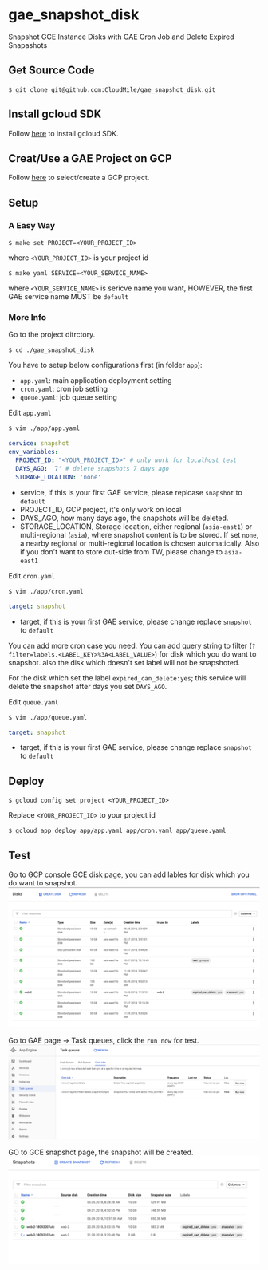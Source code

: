 # gae_snapshot_disk
Snapshot GCE Instance Disks with GAE Cron Job and Delete Expired Snapashots

## Get Source Code
```shell
$ git clone git@github.com:CloudMile/gae_snapshot_disk.git
```

## Install gcloud SDK
Follow [here](https://cloud.google.com/sdk/install) to install gcloud SDK.

## Creat/Use a GAE Project on GCP
Follow [here](https://console.cloud.google.com/projectselector/appengine/create?lang=go&st=true) to select/create a GCP project.

## Setup
### A Easy Way
```shell
$ make set PROJECT=<YOUR_PROJECT_ID>
```
where `<YOUR_PROJECT_ID>` is your project id

```shell
$ make yaml SERVICE=<YOUR_SERVICE_NAME>
```
where `<YOUR_SERVICE_NAME>` is sericve name you want, HOWEVER, the first GAE service name MUST be `default`

### More Info
Go to the project ditrctory.
```shell
$ cd ./gae_snapshot_disk
```

You have to setup below configurations first (in folder `app`):
- `app.yaml`: main application deployment setting
- `cron.yaml`: cron job setting
- `queue.yaml`: job queue setting

Edit `app.yaml`

```shell
$ vim ./app/app.yaml
```

```yaml
service: snapshot
env_variables:
  PROJECT_ID: "<YOUR_PROJECT_ID>" # only work for localhost test
  DAYS_AGO: '7' # delete snapshots 7 days ago
  STORAGE_LOCATION: 'none'
```
- service, if this is your first GAE service, please replcase `snapshot` to `default`
- PROJECT_ID, GCP project, it's only work on local
- DAYS_AGO, how many days ago, the snapshots will be deleted.
- STORAGE_LOCATION, Storage location, either regional (`asia-east1`) or multi-regional (`asia`), where snapshot content is to be stored. If set `none`, a nearby regional or multi-regional location is chosen automatically. Also if you don't want to store out-side from TW, please change to `asia-east1`

Edit `cron.yaml`

```shell
$ vim ./app/cron.yaml
```

```yaml
target: snapshot
```
- target, if this is your first GAE service, please change replace `snapshot` to `default`

You can add more cron case you need.
You can add query string to filter (`?filter=labels.<LABEL_KEY>%3A<LABEL_VALUE>`) for disk which you do want to snapshot. also the disk which doesn't set label will not be snapshoted.

For the disk which set the label `expired_can_delete:yes`; this service will delete the snapshot after days you set `DAYS_AGO`.

Edit `queue.yaml`
```shell
$ vim ./app/queue.yaml
```

```yaml
target: snapshot
```
- target, if this is your first GAE service, please change replace `snapshot` to `default`

## Deploy

```shell
$ gcloud config set project <YOUR_PROJECT_ID>
```

Replace `<YOUR_PROJECT_ID>` to your project id

```shell
$ gcloud app deploy app/app.yaml app/cron.yaml app/queue.yaml
```

## Test
Go to GCP console GCE disk page, you can add lables for disk which you do want to snapshot.
![image](step/step1.png)

Go to GAE page -> Task queues, click the `run now` for test.
![image](step/step2.png)

GO to GCE snapshot page, the snapshot will be created.
![image](step/step3.png)
